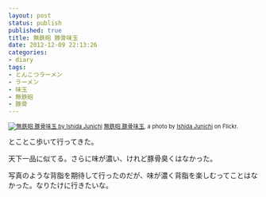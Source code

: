 ```yaml
---
layout: post
status: publish
published: true
title: 無鉄砲 豚骨味玉
date: 2012-12-09 22:13:26
categories:
- diary
tags:
- とんこつラーメン
- ラーメン
- 味玉
- 無鉄砲
- 豚骨
---
```

<div style="margin: 0 0 10px 0; padding: 0; font-size: 0.8em; line-height: 1.6em;"><a title="無鉄砲 豚骨味玉" href="http://www.flickr.com/photos/jun_/8256644487/"><img alt="無鉄砲 豚骨味玉 by Ishida Junichi" src="http://farm9.staticflickr.com/8486/8256644487_ea80b9d10b.jpg" /></a>
<span style="margin: 0;"><a href="http://www.flickr.com/photos/jun_/8256644487/">無鉄砲 豚骨味玉</a>, a photo by <a href="http://www.flickr.com/photos/jun_/">Ishida Junichi</a> on Flickr.</span></div>
とことこ歩いて行ってきた。

天下一品に似てる。さらに味が濃い、けれど豚骨臭くはなかった。

写真のような背脂を期待して行ったのだが、味が濃く背脂を楽しむってことはなかった。なりたけに行きたいな。
